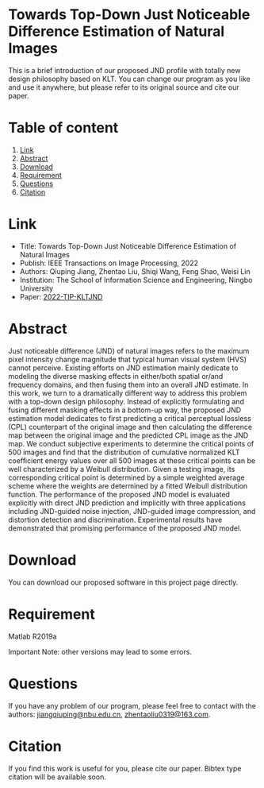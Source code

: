 # Towards Top-Down Just Noticeable Difference Estimation of Natural Images
This is a brief introduction of our proposed JND profile with totally new design philosophy based on KLT. You can change our program as you like and use it anywhere, but please refer to its original source and cite our paper.

# Table of content
1. [Link](#Link)
2. [Abstract](#Abstract)
3. [Download](#Download)
4. [Requirement](#Requirement)
5. [Questions](#Questions)
6. [Citation](#Citation)

# Link
- Title: Towards Top-Down Just Noticeable Difference Estimation of Natural Images 
- Publish: IEEE Transactions on Image Processing, 2022
- Authors: Qiuping Jiang, Zhentao Liu, Shiqi Wang, Feng Shao, Weisi Lin
- Institution: The School of Information Science and Engineering, Ningbo University
- Paper: [2022-TIP-KLTJND](https://github.com/Zhentao-Liu/KLT-JND/raw/main/2022-TIP-KLTJND.pdf)

# Abstract
Just noticeable difference (JND) of natural images refers to the maximum pixel intensity change magnitude that typical human visual system (HVS) cannot perceive. Existing efforts on JND estimation mainly dedicate to modeling the diverse masking effects in either/both spatial or/and frequency domains, and then fusing them into an overall JND estimate. In this work, we turn to a dramatically different way to address this problem with a top-down design philosophy. Instead of explicitly formulating and fusing different masking effects in a bottom-up way, the proposed JND estimation model dedicates to first predicting a critical perceptual lossless (CPL) counterpart of the original image and then calculating the difference map between the original image and the predicted CPL image as the JND map. We conduct subjective experiments to determine the critical points of 500 images and find that the distribution of cumulative normalized KLT coefficient energy values over all 500 images at these critical points can be well characterized by a Weibull distribution. Given a testing image, its corresponding critical point is determined by a simple weighted average scheme where the weights are determined by a fitted Weibull distribution function. The performance of the proposed JND model is evaluated explicitly with direct JND prediction and implicitly with three applications including JND-guided noise injection, JND-guided image compression, and distortion detection and discrimination. Experimental results have demonstrated that promising performance of the proposed JND model.

# Download
You can download our proposed software in this project page directly.

# Requirement
Matlab R2019a 

Important Note: other versions may lead to some errors.

# Questions
If you have any problem of our program, please feel free to contact with the authors: jiangqiuping@nbu.edu.cn, zhentaoliu0319@163.com.

# Citation
If you find this work is useful for you, please cite our paper. Bibtex type citation will be available soon.

